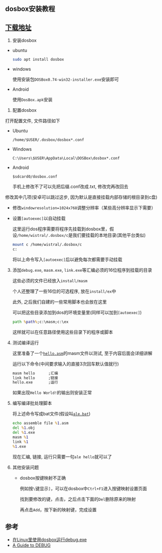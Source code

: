 ## dosbox安装教程

## [下载地址](https://github.com/Wistral/simple-masm/releases/download/1.0/install.zip)

1. 安装dosbox

- ubuntu
    ```sh
    sudo apt install dosbox
    ```
- windows

    使用安装包`DOSBox0.74-win32-installer.exe`安装即可

- Android
  
    使用`DosBox.apk`安装

1. 配置dosbox

打开配置文件, 文件路径如下
- Ubuntu

    `/home/$USER/.dosbox/dosbox*.conf`
- Windows

    `C:\Users\$USER\AppData\Local\DOSBox\dosbox*.conf`
- Android

    `$sdcard0/dosbox.conf`
    
    手机上修改不了可以先把后缀.conf改成.txt, 修改完再改回去

修改其中几项(安卓可以跳过这步, 因为默认是直接挂载内部存储的根目录到c盘)

  - 修改`windowresolution=1024x768`调整分辨率（某些高分辨率显示下需要）
  - 设置`[autoexec]`以自动挂载

    这里运行dos程序需要将程序先挂载到dosbox里，假设`/home/wistral/.dosbox/c`是我们要挂载的本地目录(其他平台类似)

    ```sh
    mount c /home/wistral/.dosbox/c
    c:
    ```
    将以上命令写入`[autoexec]`后以避免每次都需要手动挂载

3. 添加`debug.exe`, `masm.exe`, `link.exe`等汇编必须的16位程序到挂载的目录
   
    这些必须的文件已经放入`install/masm`

    个人还整理了一些16位的可选程序, 放在`install/ex`中

    此外, 之后我们自建的一些常用脚本也会放在这里

    可以把这些目录添加到dos的环境变量里(同样可以加到`[autoexec]`)
    ```bat
    path %path%;c:\masm;c:\ex
    ```
    这样就可以在任意路径使用这些目录下的程序或脚本

4. 测试编译运行

    这里准备了一个[`hello.asm`](https://github.com/Wistral/simple-masm/blob/master/1-%E5%AE%89%E8%A3%85%E7%8E%AF%E5%A2%83%E4%B8%8E%E9%85%8D%E7%BD%AE/hello.asm)的masm文件以测试, 至于内容后面会详细讲解
    
    运行以下命令(中间要求输入的直接3次回车默认值就行)
    ```bat
    masm hello      ;汇编
    link hello      ;链接
    hello.exe       ;运行
    ```

    如果出现`Hello World!`的输出则安装正常

5. 编写编译批处理脚本

    将上述命令写成bat文件(假设叫[`ale.bat`](https://github.com/Wistral/simple-masm/blob/master/1-%E5%AE%89%E8%A3%85%E7%8E%AF%E5%A2%83%E4%B8%8E%E9%85%8D%E7%BD%AE/install/ex/ale.bat))
    ```bat
    echo assemble file %1.asm
    del %1.obj
    del %1.exe
    masm %1 
    link %1 
    %1.exe
    ```
    现在汇编, 链接, 运行只需要一句`ale hello`就可以了

6. 其他安装问题

    - dosbox按键映射不正确

        例如按`\`键显示`]`，可以在dosbox中`Ctrl+F1`进入按键映射设置页面

        找到要修改的键，点击，之后点击下面的`Del`删除原来的映射

        再点击`Add`，按下新的映射键，完成设置

参考
---
- [在Linux里使用dosbox运行debug.exe](https://blog.csdn.net/Kwansy/article/details/82939391)
- [A Guide to DEBUG](https://thestarman.pcministry.com/asm/debug/debug.htm)
